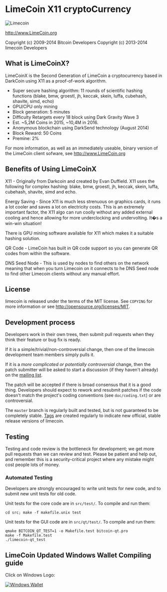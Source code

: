 LimeCoin X11 cryptoCurrency
================================





<img src="http://209.208.111.8/splash.png" alt="Limecoin">

http://www.LimeCoin.org


Copyright (c) 2009-2014 Bitcoin Developers
Copyright (c) 2013-2014 limecoin Developers

What is LimeCoinX?
----------------

LimeCoinX is the Second Generation of LimeCoin a cryptocurrency based in DarkCoin using X11 as a proof-of-work algorithm.
 - Super secure hashing algorithm: 11 rounds of scientific hashing functions (blake, bmw, groestl, jh, keccak, skein, luffa, cubehash, shavite, simd, echo)
 - GPU/CPU only mining
 - Block generation: 5 minutes
 - Difficulty Retargets every 18 block using Dark Gravity Wave 3
 - Est. ~5,2M Coins in 2015, ~10,4M in 2016.
 - Anonymous blockchain using DarkSend technology (August 2014)
 - Block Reward: 50 Coins
 - Premine: 2% 

For more information, as well as an immediately useable, binary version of
the LimeCoin client sofware, see http://www.LimeCoin.org



Benefits of Using LimeCoinX
--------------------------

X11 - Originally from Darkcoin and created by Evan Duffield. X11 uses the following for complex hashing:
blake, bmw, groestl, jh, keccak, skein, luffa, cubehash, shavite, simd and echo. 

Energy Saving - Since X11 is much less strenuous on graphics cards, it runs a lot cooler and saves a lot on electricity costs. 
This is an extremely important factor, the X11 algo can run coolly without any added external cooling and hence allowing 
for more underclocking and undervolting. It�s a win-win situation!

There is GPU mining software available for X11 which makes it a suitable hashing solution.

QR Code - LimeCoin has built in QR code support so you can generate QR codes from within the software.

DNS Seed Node - This is used by nodes to find others on the network meaning that when you turn
Limecoin on it connects to he DNS Seed node to find other Limecoin clients without any manual effort.





License
-------

limecoin is released under the terms of the MIT license. See `COPYING` for more
information or see http://opensource.org/licenses/MIT.

Development process
-------------------

Developers work in their own trees, then submit pull requests when they think
their feature or bug fix is ready.

If it is a simple/trivial/non-controversial change, then one of the limecoin
development team members simply pulls it.

If it is a *more complicated or potentially controversial* change, then the patch
submitter will be asked to start a discussion (if they haven't already) on the
[mailing list](http://sourceforge.net/mailarchive/forum.php?forum_name=bitcoin-development).

The patch will be accepted if there is broad consensus that it is a good thing.
Developers should expect to rework and resubmit patches if the code doesn't
match the project's coding conventions (see `doc/coding.txt`) or are
controversial.

The `master` branch is regularly built and tested, but is not guaranteed to be
completely stable. [Tags](https://github.com/bitcoin/bitcoin/tags) are created
regularly to indicate new official, stable release versions of limecoin.

Testing
-------

Testing and code review is the bottleneck for development; we get more pull
requests than we can review and test. Please be patient and help out, and
remember this is a security-critical project where any mistake might cost people
lots of money.

### Automated Testing

Developers are strongly encouraged to write unit tests for new code, and to
submit new unit tests for old code.

Unit tests for the core code are in `src/test/`. To compile and run them:

    cd src; make -f makefile.unix test

Unit tests for the GUI code are in `src/qt/test/`. To compile and run them:

    qmake BITCOIN_QT_TEST=1 -o Makefile.test bitcoin-qt.pro
    make -f Makefile.test
    ./limecoin-qt_test

LimeCoin Updated Windows Wallet Compiling guide
-------------------------------

Click on Windows Logo:

<a href="https://github.com/IParn/limecoin/blob/master/contrib/gitian-descriptors/README.md"><img src="http://www.avirecomp.com/e107_files/images/screenshots/Vista_logo_small.png" alt="Windows Wallet"></a></p>


